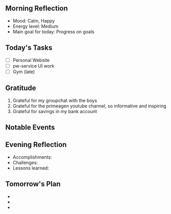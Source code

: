 ## Morning Reflection
- Mood: Calm, Happy
- Energy level: Medium
- Main goal for today: Progress on goals

## Today's Tasks
- [ ] Personal Website
- [ ] pw-service UI work
- [ ] Gym (late)

## Gratitude
1. Grateful for my groupchat with the boys
2. Grateful for the primeagen youtube channel, so informative and inspiring
3. Grateful for savings in my bank account

## Notable Events


## Evening Reflection
- Accomplishments:
- Challenges:
- Lessons learned:

## Tomorrow's Plan
- 
- 
- 

